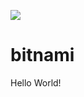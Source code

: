 ![](https://github.com/unchartedsky/bitnami/workflows/Dockerize/badge.svg)

# bitnami

Hello World!
